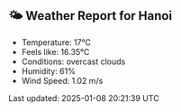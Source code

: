 <!-- WEATHER-START -->
## 🌤 Weather Report for Hanoi

- Temperature: 17°C
- Feels like: 16.35°C
- Conditions: overcast clouds
- Humidity: 61%
- Wind Speed: 1.02 m/s

Last updated: 2025-01-08 20:21:39 UTC
<!-- WEATHER-END -->
